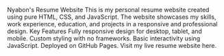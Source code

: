 Nyabon's Resume Website
This is my personal resume website created using pure HTML, CSS, and JavaScript. 
The website showcases my skills, work experience, education, and projects in a responsive and professional design.
Key Features
Fully responsive design for desktop, tablet, and mobile.
Custom styling with no frameworks.
Basic interactivity using JavaScript.
Deployed on GitHub Pages.
Visit my live resume website here.
